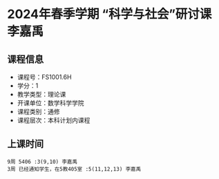 # 2024年春季学期 “科学与社会”研讨课 李嘉禹






## 课程信息

- 课程号：FS1001.6H
- 学分：1
- 教学类型：理论课
- 开课单位：数学科学学院
- 课程类别：通修
- 课程层次：本科计划内课程

## 上课时间

```
9周 5406 :3(9,10) 李嘉禹
3周 已经通知学生，在5教405室 :5(11,12,13) 李嘉禹
```

